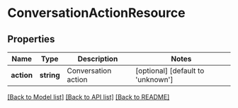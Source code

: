 # ConversationActionResource

## Properties
Name | Type | Description | Notes
------------ | ------------- | ------------- | -------------
**action** | **string** | Conversation action | [optional] [default to 'unknown']

[[Back to Model list]](../README.md#documentation-for-models) [[Back to API list]](../README.md#documentation-for-api-endpoints) [[Back to README]](../README.md)


